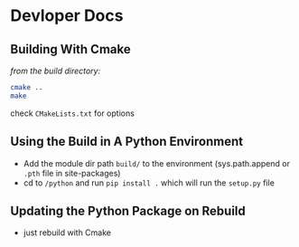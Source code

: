 # Devloper Docs

## Building With Cmake

*from the build directory:*
```bash
cmake ..
make
```

check `CMakeLists.txt` for options

## Using the Build in A Python Environment
- Add the module dir path `build/` to the environment (sys.path.append or `.pth` file in site-packages)
- cd to `/python` and run `pip install .` which will run the `setup.py` file

## Updating the Python Package on Rebuild
- just rebuild with Cmake
